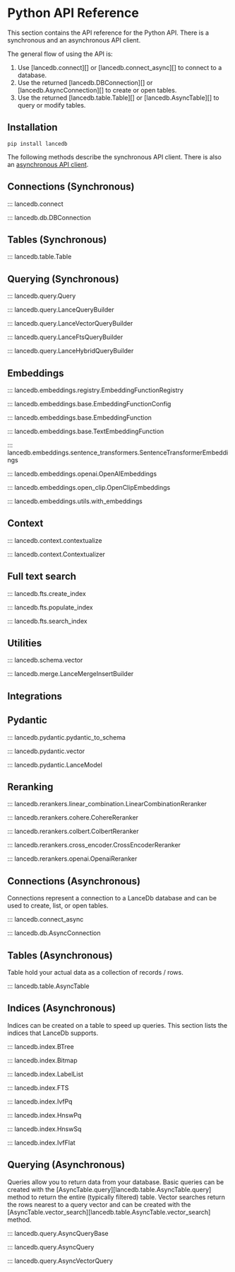 # Python API Reference

This section contains the API reference for the Python API. There is a
synchronous and an asynchronous API client.

The general flow of using the API is:

1. Use [lancedb.connect][] or [lancedb.connect_async][] to connect to a database.
2. Use the returned [lancedb.DBConnection][] or [lancedb.AsyncConnection][] to
   create or open tables.
3. Use the returned [lancedb.table.Table][] or [lancedb.AsyncTable][] to query
   or modify tables.


## Installation

```shell
pip install lancedb
```

The following methods describe the synchronous API client. There
is also an [asynchronous API client](#connections-asynchronous).

## Connections (Synchronous)

::: lancedb.connect

::: lancedb.db.DBConnection

## Tables (Synchronous)

::: lancedb.table.Table

## Querying (Synchronous)

::: lancedb.query.Query

::: lancedb.query.LanceQueryBuilder

::: lancedb.query.LanceVectorQueryBuilder

::: lancedb.query.LanceFtsQueryBuilder

::: lancedb.query.LanceHybridQueryBuilder

## Embeddings

::: lancedb.embeddings.registry.EmbeddingFunctionRegistry

::: lancedb.embeddings.base.EmbeddingFunctionConfig

::: lancedb.embeddings.base.EmbeddingFunction

::: lancedb.embeddings.base.TextEmbeddingFunction

::: lancedb.embeddings.sentence_transformers.SentenceTransformerEmbeddings

::: lancedb.embeddings.openai.OpenAIEmbeddings

::: lancedb.embeddings.open_clip.OpenClipEmbeddings

::: lancedb.embeddings.utils.with_embeddings

## Context

::: lancedb.context.contextualize

::: lancedb.context.Contextualizer

## Full text search

::: lancedb.fts.create_index

::: lancedb.fts.populate_index

::: lancedb.fts.search_index

## Utilities

::: lancedb.schema.vector

::: lancedb.merge.LanceMergeInsertBuilder

## Integrations

## Pydantic

::: lancedb.pydantic.pydantic_to_schema

::: lancedb.pydantic.vector

::: lancedb.pydantic.LanceModel

## Reranking

::: lancedb.rerankers.linear_combination.LinearCombinationReranker

::: lancedb.rerankers.cohere.CohereReranker

::: lancedb.rerankers.colbert.ColbertReranker

::: lancedb.rerankers.cross_encoder.CrossEncoderReranker

::: lancedb.rerankers.openai.OpenaiReranker

## Connections (Asynchronous)

Connections represent a connection to a LanceDb database and
can be used to create, list, or open tables.

::: lancedb.connect_async

::: lancedb.db.AsyncConnection

## Tables (Asynchronous)

Table hold your actual data as a collection of records / rows.

::: lancedb.table.AsyncTable

## Indices (Asynchronous)

Indices can be created on a table to speed up queries. This section
lists the indices that LanceDb supports.

::: lancedb.index.BTree

::: lancedb.index.Bitmap

::: lancedb.index.LabelList

::: lancedb.index.FTS

::: lancedb.index.IvfPq

::: lancedb.index.HnswPq

::: lancedb.index.HnswSq

::: lancedb.index.IvfFlat

## Querying (Asynchronous)

Queries allow you to return data from your database. Basic queries can be
created with the [AsyncTable.query][lancedb.table.AsyncTable.query] method
to return the entire (typically filtered) table. Vector searches return the
rows nearest to a query vector and can be created with the
[AsyncTable.vector_search][lancedb.table.AsyncTable.vector_search] method.

::: lancedb.query.AsyncQueryBase

::: lancedb.query.AsyncQuery

::: lancedb.query.AsyncVectorQuery
